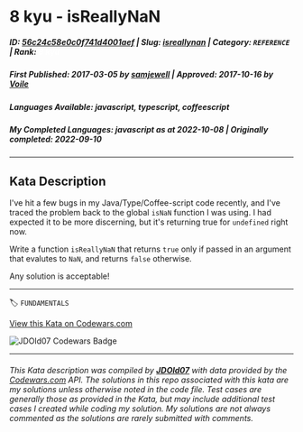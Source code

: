 # 8 kyu - isReallyNaN

##### **ID**: [56c24c58e0c0f741d4001aef](https://www.codewars.com/kata/56c24c58e0c0f741d4001aef) | **Slug**: [isreallynan](https://www.codewars.com/kata/56c24c58e0c0f741d4001aef) | **Category**: `REFERENCE` | **Rank**: <span style="color:white">8 kyu</span>

##### **First Published**: 2017-03-05 ***by*** [samjewell](https://www.codewars.com/users/samjewell) | **Approved**: 2017-10-16 ***by*** [Voile](https://www.codewars.com/users/Voile)

##### **Languages Available**: javascript, typescript, coffeescript

##### **My Completed Languages**: javascript ***as at*** 2022-10-08 | **Originally completed**: 2022-09-10

---

## Kata Description


I've hit a few bugs in my Java/Type/Coffee-script  code recently, and I've traced the problem back to the global `isNaN` function I was using. I had expected it to be more discerning, but it's returning true for `undefined` right now.



Write a function `isReallyNaN` that returns `true` only if passed in an argument that evalutes to `NaN`, and returns `false` otherwise.



Any solution is acceptable!

---


🏷 `FUNDAMENTALS`


[View this Kata on Codewars.com](https://www.codewars.com/kata/56c24c58e0c0f741d4001aef)

![](https://www.codewars.com/users/jdold07/badges/large "JDOld07 Codewars Badge")

---

###### *This Kata description was compiled by [**JDOld07**](https://tpstech.dev) with data provided by the [Codewars.com](https://www.codewars.com) API.  The solutions in this repo associated with this kata are my solutions unless otherwise noted in the code file.  Test cases are generally those as provided in the Kata, but may include additional test cases I created while coding my solution.  My solutions are not always commented as the solutions are rarely submitted with comments.*
